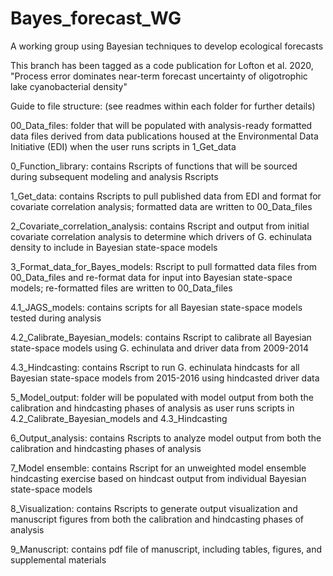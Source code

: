 # Bayes_forecast_WG
A working group using Bayesian techniques to develop ecological forecasts

This branch has been tagged as a code publication for Lofton et al. 2020,
"Process error dominates near-term forecast uncertainty of oligotrophic lake cyanobacterial density"

Guide to file structure:
(see readmes within each folder for further details)

00_Data_files: folder that will be populated with analysis-ready formatted data files derived from data publications housed at the Environmental Data Initiative (EDI) when the user runs scripts in 1_Get_data

0_Function_library: contains Rscripts of functions that will be sourced during subsequent modeling and analysis Rscripts

1_Get_data: contains Rscripts to pull published data from EDI and format for covariate correlation analysis; formatted data are written to 00_Data_files

2_Covariate_correlation_analysis: contains Rscript and output from initial covariate correlation analysis to determine which drivers of G. echinulata density to include in Bayesian state-space models

3_Format_data_for_Bayes_models: Rscript to pull formatted data files from 00_Data_files and re-format data for input into Bayesian state-space models; re-formatted files are written to 00_Data_files

4.1_JAGS_models: contains scripts for all Bayesian state-space models tested during analysis

4.2_Calibrate_Bayesian_models: contains Rscript to calibrate all Bayesian state-space models using G. echinulata and driver data from 2009-2014

4.3_Hindcasting: contains Rscript to run G. echinulata hindcasts for all Bayesian state-space models from 2015-2016 using hindcasted driver data

5_Model_output: folder will be populated with model output from both the calibration and hindcasting phases of analysis as user runs scripts in 4.2_Calibrate_Bayesian_models and 4.3_Hindcasting

6_Output_analysis: contains Rscripts to analyze model output from both the calibration and hindcasting phases of analysis

7_Model ensemble: contains Rscript for an unweighted model ensemble hindcasting exercise based on hindcast output from individual Bayesian state-space models

8_Visualization: contains Rscripts to generate output visualization and manuscript figures from both the calibration and hindcasting phases of analysis

9_Manuscript: contains pdf file of manuscript, including tables, figures, and supplemental materials
